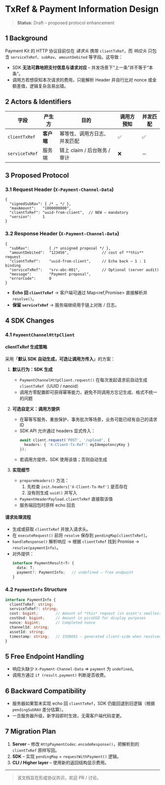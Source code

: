 # TxRef & Payment Information Design

> **Status:** Draft – proposed protocol enhancement

## 1  Background

Payment Kit 的 HTTP 协议目前仅在 _请求头_ 携带 `clientTxRef`，而 _响应头_ 只包含 `serviceTxRef`、`subRav`、`amountDebited` 等字段。这导致：

* SDK **无法可靠地把支付信息与请求对应** – 并发场景下“上一条”并不等于“本条”。
* 调用方若想获知本次请求的费用，只能解析 Header 并自行比对 nonce 或金额差值，逻辑复杂且易出错。

## 2  Actors & Identifiers

| 字段            | 产生方     | 目的                                   | 调用方预知 | 并发匹配 |
|-----------------|-----------|----------------------------------------|-----------|-----------|
| `clientTxRef`   | **客户端** | 幂等性、调用方日志、并发匹配           | ✅         | ✅         |
| `serviceTxRef`  | 服务端     | 链上 claim / 后台账务 / 审计           | ❌         | －        |

## 3  Proposed Protocol

### 3.1  Request Header (`X-Payment-Channel-Data`)
```jsonc
{
  "signedSubRav": { /* … */ },
  "maxAmount":   "1000000000",
  "clientTxRef": "uuid-from-client",  // NEW – mandatory
  "version":     1
}
```

### 3.2  Response Header (`X-Payment-Channel-Data`)
```jsonc
{
  "subRav":         { /* unsigned proposal */ },
  "amountDebited":  "123456",               // cost of **this** request
  "clientTxRef":    "uuid-from-client",     // Echo back – 1 : 1 binding
  "serviceTxRef":   "srv-abc-001",          // Optional (server audit)
  "message":        "Payment proposal",
  "errorCode":      0
}
```

* **Echo 回 `clientTxRef`** → 客户端可通过 Map<ref,Promise> 直接解析并 `resolve()`。
* **保留 `serviceTxRef`** → 服务端继续用于链上对账 / 日志。

## 4  SDK Changes

### 4.1  `PaymentChannelHttpClient`

#### clientTxRef 生成策略
采用「**默认 SDK 自动生成，可选让调用方传入**」的方案：

1. **默认行为：SDK 生成**
   - `PaymentChannelHttpClient.request()` 在每次发起请求前自动生成 `clientTxRef`（UUID / nanoid）
   - 调用方零配置即可获得幂等能力，避免不同调用方忘记生成、格式不统一的问题

2. **可选自定义：调用方提供**
   - 在幂等写服务、重放保护、事务批次等场景，业务可能已经有自己的请求 ID
   - SDK API 允许通过 headers 显式传入：
     ```typescript
     await client.request('POST', '/upload', {
       headers: { 'X-Client-Tx-Ref': myIdempotencyKey }
     });
     ```
   - 若调用方提供，SDK 使用该值；否则自动生成

3. **实现细节**
   - `prepareHeaders()` 方法：
     1. 先检查 `init.headers['X-Client-Tx-Ref']` 是否存在
     2. 没有则生成 `uuid()` 并写入
   - `PaymentHeaderPayload.clientTxRef` 直接取该值
   - 服务端回包时原样 echo 回去

#### 请求处理流程
* 生成或获取 `clientTxRef` 并放入请求头。
* 在 `executeRequest()` 前将 `resolve` 保存到 `pendingMap[clientTxRef]`。
* `handleResponse()` 解析响应 → 根据 `clientTxRef` 找到 Promise → `resolve(paymentInfo)`。
* 对外提供：
  ```ts
  interface PaymentResult<T> {
    data: T;
    payment?: PaymentInfo;   // undefined ⇢ free endpoint
  }
  ```

### 4.2  `PaymentInfo` Structure
```ts
interface PaymentInfo {
  clientTxRef: string;
  serviceTxRef?: string;
  cost: bigint;        // Amount of *this* request (in asset's smallest/base units)
  costUsd: bigint;     // Amount in picoUSD for display purposes
  nonce: bigint;       // Completed nonce
  channelId: string;
  assetId: string;
  timestamp: string;   // ISO8601 – generated client-side when resolved
}
```

## 5  Free Endpoint Handling
* 响应头缺少 `X-Payment-Channel-Data` ⇒ `payment` 为 `undefined`。
* 调用方通过 `if (result.payment)` 判断是否收费。

## 6  Backward Compatibility
* 服务器如果暂未实现 echo 回 `clientTxRef`，SDK 仍能回退到旧逻辑（根据 `pendingSubRAV` 差分估算）。
* 一旦服务器升级，新字段即时生效，无需客户端代码变更。

## 7  Migration Plan
1. **Server** – 修改 `HttpPaymentCodec.encodeResponse()`，把解析到的 `clientTxRef` 原样写回。
2. **SDK**  – 实现 `pendingMap` + `requestWithPayment()` 逻辑。
3. **CLI / Higher layer** – 使用新的返回结构显示费用。

---

> 该文档旨在形成协议共识，欢迎 PR / 讨论。
